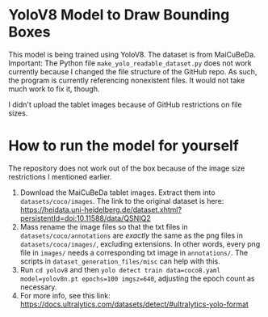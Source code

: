 # YoloV8 Model to Draw Bounding Boxes
This model is being trained using YoloV8. The dataset is from MaiCuBeDa. 
Important: The Python file `make_yolo_readable_dataset.py` does not work currently because I changed the file structure of the GitHub repo. As such, the program is currently referencing nonexistent files. It would not take much work to fix it, though.

I didn't upload the tablet images because of GitHub restrictions on file sizes.

# How to run the model for yourself
The repository does not work out of the box because of the image size restrictions I mentioned earlier. 
1) Download the MaiCuBeDa tablet images. Extract them into `datasets/coco/images`. The link to the original dataset is here: https://heidata.uni-heidelberg.de/dataset.xhtml?persistentId=doi:10.11588/data/QSNIQ2
2) Mass rename the image files so that the txt files in `datasets/coco/annotations` are *exactly* the same as the png files in `datasets/coco/images/`, excluding extensions. In other words, every png file in `images/` needs a corresponding txt image in `annotations/`. The scripts in `dataset_generation_files/misc` can help with this.
3) Run `cd yolov8` and then `yolo detect train data=coco8.yaml model=yolov8n.pt epochs=100 imgsz=640`, adjusting the epoch count as necessary.
4) For more info, see this link: https://docs.ultralytics.com/datasets/detect/#ultralytics-yolo-format
